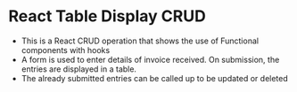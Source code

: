 # React Table Display CRUD

* This is a React CRUD operation that shows the use of Functional components with hooks
* A form is used to enter details of invoice received. On submission, the entries are displayed in a   table.
* The already submitted entries can be called up to be updated or deleted




